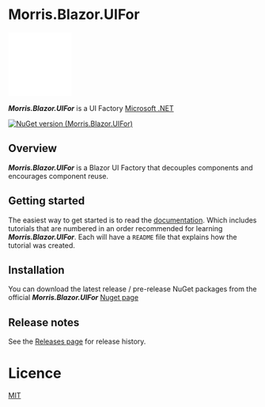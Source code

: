 # Morris.Blazor.UIFor
![](./Images/small-logo.png)

***Morris.Blazor.UIFor*** is a UI Factory [Microsoft .NET](https://dotnet.microsoft.com/)

[![NuGet version (Morris.Blazor.UIFor)](https://img.shields.io/nuget/v/Morris.Blazor.UIFor.svg?style=flat-square)](https://www.nuget.org/packages/Morris.Blazor.UIFor/)

## Overview
***Morris.Blazor.UIFor*** is a Blazor UI Factory that decouples components and encourages
component reuse.

## Getting started

The easiest way to get started is to read the [documentation](./Docs/README.md).
Which includes tutorials that are numbered in an order recommended for learning
***Morris.Blazor.UIFor***. Each will have a `README` file that explains how the tutorial
was created.

## Installation
You can download the latest release / pre-release NuGet packages from the official
***Morris.Blazor.UIFor*** [Nuget page](https://www.nuget.org/packages/Morris.Blazor.UIFor/)

## Release notes
See the [Releases page](./Docs/releases.md) for release history.

# Licence
[MIT](https://opensource.org/licenses/MIT)
